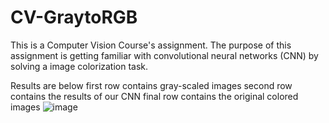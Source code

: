 # CV-GraytoRGB
This is a Computer Vision Course's assignment.
The purpose of this assignment is getting familiar with convolutional neural networks (CNN) by solving a image colorization task. 

Results are below 
first row contains gray-scaled images
second row contains the results of our CNN
final row contains the original colored images
![image](https://github.com/AEK-01/CV-GraytoRGB/assets/72037080/9112614f-17d8-4277-a358-080e55bdd011)
